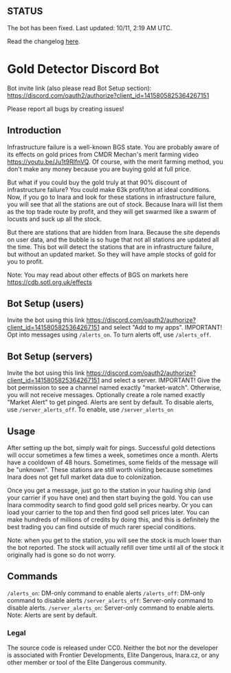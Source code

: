 ## STATUS
The bot has been fixed. Last updated: 10/11, 2:19 AM UTC.

Read the changelog [here](https://github.com/congenial-acorn/gold-detector/blob/main/CHANGELOG.md).
# Gold Detector Discord Bot
Bot invite link (also please read Bot Setup section): https://discord.com/oauth2/authorize?client_id=1415805825364267151

Please report all bugs by creating issues!
## Introduction
Infrastructure failure is a well-known BGS state. You are probably aware of its effects on gold prices from CMDR Mechan's merit farming video https://youtu.be/Ju1t9RlfnVQ.
Of course, with the merit farming method, you don't make any money because you are buying gold at full price.

But what if you could buy the gold truly at that 90% discount of infrastructure failure? You could make 63k profit/ton at ideal conditions.
Now, if you go to Inara and look for these stations in infrastructure failure, you will see that all the stations are out of stock. Because Inara will list them as the top trade route by profit, and they will get swarmed like a swarm of locusts and suck up all the stock.

But there are stations that are hidden from Inara. Because the site depends on user data, and the bubble is so huge that not all stations are updated all the time.
This bot will detect the stations that are in infrastructure failure, but without an updated market. So they will have ample stocks of gold for you to profit.

Note: You may read about other effects of BGS on markets here https://cdb.sotl.org.uk/effects

## Bot Setup (users)
Invite the bot using this link https://discord.com/oauth2/authorize?client_id=1415805825364267151 and select "Add to my apps".
IMPORTANT! Opt into messages using `/alerts_on`. To turn alerts off, use `/alerts_off`.

## Bot Setup (servers)
Invite the bot using this link https://discord.com/oauth2/authorize?client_id=1415805825364267151 and select a server.
IMPORTANT! Give the bot permission to see a channel named exactly "market-watch". Otherwise, you will not receive messages.
Optionally create a role named exactly "Market Alert" to get pinged.
Alerts are sent by default. To disable alerts, use `/server_alerts_off`. To enable, use `/server_alerts_on`

## Usage
After setting up the bot, simply wait for pings. Successful gold detections will occur sometimes a few times a week, sometimes once a month. Alerts have a cooldown of 48 hours. Sometimes, some fields of the message will be "unknown". These stations are still worth visiting because sometimes Inara does not get full market data due to colonization.

Once you get a message, just go to the station in your hauling ship (and your carrier if you have one) and then start buying the gold. You can use Inara commodity search to find good gold sell prices nearby. Or you can load your carrier to the top and then find good sell prices later. You can make hundreds of millions of credits by doing this, and this is definitely the best trading you can find outside of much rarer special conditions. 

Note: when you get to the station, you will see the stock is much lower than the bot reported. The stock will actually refill over time until all of the stock it originally had is gone so do not worry.

## Commands
`/alerts_on`: DM-only command to enable alerts
`/alerts_off`: DM-only command to disable alerts
`/server_alerts_off`: Server-only command to disable alerts. 
`/server_alerts_on`: Server-only command to enable alerts. Note: Alerts are sent by default.

### Legal
The source code is released under CC0. Neither the bot nor the developer is associated with Frontier Developments, Elite Dangerous, Inara.cz, or any other member or tool of the Elite Dangerous community.
